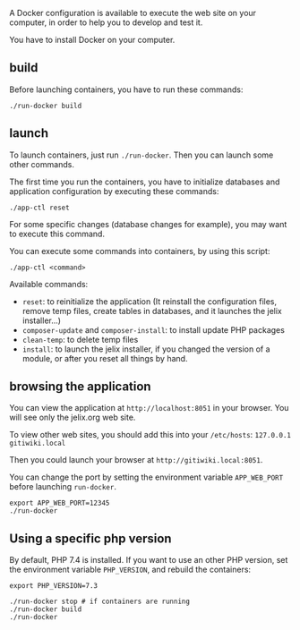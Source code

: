 
A Docker configuration is available to execute the web site on your computer, in
order to help you to develop and test it.

You have to install Docker on your computer.

build
-----
Before launching containers, you have to run these commands:

```
./run-docker build
```


launch
-------

To launch containers, just run `./run-docker`. Then you can launch some other
commands.

The first time you run the containers, you have to initialize databases and
application configuration by executing these commands:

```
./app-ctl reset
```

For some specific changes (database changes for example), you may want to execute
this command.

You can execute some commands into containers, by using this script:

```
./app-ctl <command>
```

Available commands:

* `reset`: to reinitialize the application (It reinstall the configuration files,
  remove temp files, create tables in databases, and it launches the jelix installer...) 
* `composer-update` and `composer-install`: to install update PHP packages 
* `clean-temp`: to delete temp files 
* `install`: to launch the jelix installer, if you changed the version of a module,
   or after you reset all things by hand.

browsing the application
------------------------

You can view the application at `http://localhost:8051` in your browser. 
You will see only the jelix.org web site.

To view other web sites, you should add this into your `/etc/hosts`:
`127.0.0.1 gitiwiki.local`

Then you could launch your browser at `http://gitiwiki.local:8051`.

You can change the port by setting the environment variable `APP_WEB_PORT`
before launching `run-docker`.

```
export APP_WEB_PORT=12345
./run-docker
```

Using a specific php version
-----------------------------

By default, PHP 7.4 is installed. If you want to use an other PHP version,
set the environment variable `PHP_VERSION`, and rebuild the containers:

```
export PHP_VERSION=7.3

./run-docker stop # if containers are running
./run-docker build
./run-docker
```
